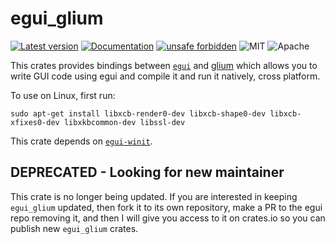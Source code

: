 # egui_glium

[![Latest version](https://img.shields.io/crates/v/egui_glium.svg)](https://crates.io/crates/egui_glium)
[![Documentation](https://docs.rs/egui_glium/badge.svg)](https://docs.rs/egui_glium)
[![unsafe forbidden](https://img.shields.io/badge/unsafe-forbidden-success.svg)](https://github.com/rust-secure-code/safety-dance/)
![MIT](https://img.shields.io/badge/license-MIT-blue.svg)
![Apache](https://img.shields.io/badge/license-Apache-blue.svg)

This crates provides bindings between [`egui`](https://github.com/emilk/egui) and [glium](https://crates.io/crates/glium) which allows you to write GUI code using egui and compile it and run it natively, cross platform.

To use on Linux, first run:

```
sudo apt-get install libxcb-render0-dev libxcb-shape0-dev libxcb-xfixes0-dev libxkbcommon-dev libssl-dev
```

This crate depends on [`egui-winit`](https://github.com/emilk/egui/tree/master/crates/egui-winit).


## DEPRECATED - Looking for new maintainer
This crate is no longer being updated. If you are interested in keeping `egui_glium` updated, then fork it to its own repository, make a PR to the egui repo removing it, and then I will give you access to it on crates.io so you can publish new `egui_glium` crates.
